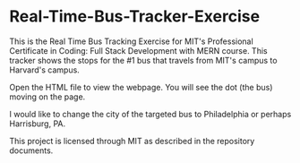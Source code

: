 # Real-Time-Bus-Tracker-Exercise
This is the Real Time Bus Tracking Exercise for MIT's Professional Certificate in Coding: Full Stack Development with MERN course.  This tracker shows the stops for the  #1 bus that travels from MIT's campus to Harvard's campus.

Open the HTML file to view the webpage.  You will see the dot (the bus) moving on the page.

I would like to change the city of the targeted bus to Philadelphia or perhaps Harrisburg, PA.

This project is licensed through MIT as described in the repository documents.
 
